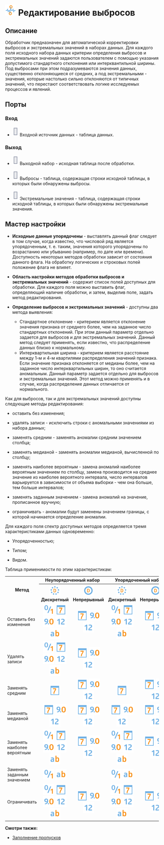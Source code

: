 # ![ ](../../media/app/icons/component-18/component-default-34.svg) Редактирование выбросов

## Описание

Обработчик предназначен для автоматической корректировки выбросов и экстремальных значений в наборах данных. Для каждого поля исходного набора данных критерии определения выбросов и экстремальных значений задаются пользователем с помощью указания допустимого стандартного отклонения или интерквантильной ширины. Под выбросами при этом подразумеваются значения данных, существенно отклоняющиеся от средних, а под экстремальными - значения, которые настолько сильно отклоняются от типичных значений, что перестают соответствовать логике исследуемых процессов и явлений.

## Порты

### Вход

* ![](../../media/app/icons/ports/table-inactive.svg) Входной источник данных - таблица данных.

### Выход

* ![](../../media/app/icons/ports/table-inactive.svg) Выходной набор - исходная таблица после обработки.

* ![](../../media/app/icons/ports/table-inactive.svg) Выбросы - таблица, содержащая строки исходной таблицы, в которых были обнаружены выбросы.
* ![](../../media/app/icons/ports/table-inactive.svg) Экстремальные значения - таблица, содержащая строки исходной таблицы, в которых были обнаружены экстремальные значения.

## Мастер настройки

* **Исходные данные упорядочены** - выставлять данный флаг следует в том случае, когда известно, что числовой ряд является упорядоченным, т. е. таким, значения которого упорядочены по возрастанию или убыванию (например, по дате или времени). Доступность некоторых методов обработки зависит от состояния данного флага. На обработку логических и строковых полей положение флага не влияет.

* **Область настройки методов обработки выбросов и экстремальных значений** - содержит список полей доступных для обработки. Для каждого поля можно выставить флаг, определяющий наличие обработки, и затем, выделив поле, задать метод редактирования.

* **Определение выбросов и экстремальных значений** - доступны два метода выявления:
  * Стандартное отклонение - критерием является отклонение значения признака от среднего более, чем на заданное число стандартных отклонений. При этом данный параметр отдельно задается для выбросов и для экстремальных значений. Данный метод следует применять, если известно, что распределение данных близко к нормальному.
  * Интерквартильная ширина - критерием является расстояние между 1-м и 4-м квартилями распределения значений признака. Если значение признака отклоняется от медианы более, чем на заданное число интерквартильных ширин, то оно считается аномальным. Данный параметр задается отдельно для выбросов и экстремальных значений. Этот метод можно применять и в случае, когда распределение данных отличается от нормального.

Как для выбросов, так и для экстремальных значений доступны следующие методы редактирования:

* оставить без изменения;

* удалять записи - исключить строки с аномальными значениями из набора данных;

* заменять средним - заменять аномалии средним значением столбца;

* заменять медианой - заменять аномалии медианой, вычисленной по столбцу;

* заменять наиболее вероятным - замена аномалий наиболее вероятным значением по столбцу, замена производится на среднее значение из наиболее вероятного интервала, число интервалов варьируется в зависимости от объема выборки - чем она больше, тем больше интервалов;

* заменять заданным значением - замена аномалий на значение, прописанное вручную;

* ограничивать - аномалии будут заменены значением границы, с которой начинается определение аномалии.

Для каждого поля спектр доступных методов определяется тремя характеристиками данных одновременно:

* Упорядоченностью;

* Типом;

* Видом.

Таблица применимости по этим характеристикам:


<table>
<tr><th rowspan=2 align=center>Метод</th><th colspan=2 align=center>Неупорядоченный набор</th><th colspan=2 align=center>Упорядоченный набор</th></tr>
<tr><th align=center><img src=../../media/app/icons/datatype-18/datatype-default-09.svg> Дискретный</th><th align=center><img src=../../media/app/icons/datatype-18/datatype-default-08.svg> Непрерывный</th><th align=center><img src=../../media/app/icons/datatype-18/datatype-default-09.svg> Дискретный</th><th align=center><img src=../../media/app/icons/datatype-18/datatype-default-08.svg> Непрерывный</th></tr>
<tr><td align=left>Оставить без изменения</td><td align=center><img src=../../media/app/icons/datatype-18/datatype-default-04.svg> <img src=../../media/app/icons/datatype-18/datatype-default-05.svg> <img src=../../media/app/icons/datatype-18/datatype-default-03.svg> <img src=../../media/app/icons/datatype-18/datatype-default-02.svg> <img src=../../media/app/icons/datatype-18/datatype-default-01.svg></td><td align=center><img src=../../media/app/icons/datatype-18/datatype-default-05.svg> <img src=../../media/app/icons/datatype-18/datatype-default-03.svg> <img src=../../media/app/icons/datatype-18/datatype-default-02.svg></td><td align=center><img src=../../media/app/icons/datatype-18/datatype-default-04.svg> <img src=../../media/app/icons/datatype-18/datatype-default-05.svg> <img src=../../media/app/icons/datatype-18/datatype-default-03.svg> <img src=../../media/app/icons/datatype-18/datatype-default-02.svg> <img src=../../media/app/icons/datatype-18/datatype-default-01.svg></td><td align=center><img src=../../media/app/icons/datatype-18/datatype-default-05.svg> <img src=../../media/app/icons/datatype-18/datatype-default-03.svg> <img src=../../media/app/icons/datatype-18/datatype-default-02.svg></td></tr>
<tr><td align=left>Удалять записи</td><td align=center><img src=../../media/app/icons/datatype-18/datatype-default-04.svg> <img src=../../media/app/icons/datatype-18/datatype-default-05.svg> <img src=../../media/app/icons/datatype-18/datatype-default-03.svg> <img src=../../media/app/icons/datatype-18/datatype-default-02.svg> <img src=../../media/app/icons/datatype-18/datatype-default-01.svg></td><td align=center><img src=../../media/app/icons/datatype-18/datatype-default-05.svg> <img src=../../media/app/icons/datatype-18/datatype-default-03.svg> <img src=../../media/app/icons/datatype-18/datatype-default-02.svg></td><td align=center></td><td></td><td></td></tr>
<tr><td align=left>Заменять средним</td><td align=center><img src=../../media/app/icons/datatype-18/datatype-default-05.svg></td><td align=center><img src=../../media/app/icons/datatype-18/datatype-default-05.svg> <img src=../../media/app/icons/datatype-18/datatype-default-03.svg> <img src=../../media/app/icons/datatype-18/datatype-default-02.svg></td><td align=center><img src=../../media/app/icons/datatype-18/datatype-default-05.svg></td><td align=center><img src=../../media/app/icons/datatype-18/datatype-default-05.svg> <img src=../../media/app/icons/datatype-18/datatype-default-03.svg> <img src=../../media/app/icons/datatype-18/datatype-default-02.svg></td></tr>
<tr><td align=left>Заменять медианой</td><td align=center><img src=../../media/app/icons/datatype-18/datatype-default-05.svg> <img src=../../media/app/icons/datatype-18/datatype-default-03.svg> <img src=../../media/app/icons/datatype-18/datatype-default-02.svg></td><td align=center><img src=../../media/app/icons/datatype-18/datatype-default-05.svg> <img src=../../media/app/icons/datatype-18/datatype-default-03.svg> <img src=../../media/app/icons/datatype-18/datatype-default-02.svg></td><td align=center><img src=../../media/app/icons/datatype-18/datatype-default-05.svg> <img src=../../media/app/icons/datatype-18/datatype-default-03.svg> <img src=../../media/app/icons/datatype-18/datatype-default-02.svg></td><td align=center><img src=../../media/app/icons/datatype-18/datatype-default-05.svg> <img src=../../media/app/icons/datatype-18/datatype-default-03.svg> <img src=../../media/app/icons/datatype-18/datatype-default-02.svg></td></tr>
<tr><td align=left>Заменять наиболее вероятным</td><td align=center><img src=../../media/app/icons/datatype-18/datatype-default-04.svg> <img src=../../media/app/icons/datatype-18/datatype-default-05.svg> <img src=../../media/app/icons/datatype-18/datatype-default-03.svg> <img src=../../media/app/icons/datatype-18/datatype-default-02.svg> <img src=../../media/app/icons/datatype-18/datatype-default-01.svg></td><td align=center><img src=../../media/app/icons/datatype-18/datatype-default-05.svg> <img src=../../media/app/icons/datatype-18/datatype-default-03.svg> <img src=../../media/app/icons/datatype-18/datatype-default-02.svg></td><td align=center><img src=../../media/app/icons/datatype-18/datatype-default-04.svg> <img src=../../media/app/icons/datatype-18/datatype-default-05.svg> <img src=../../media/app/icons/datatype-18/datatype-default-03.svg> <img src=../../media/app/icons/datatype-18/datatype-default-02.svg> <img src=../../media/app/icons/datatype-18/datatype-default-01.svg></td><td align=center><img src=../../media/app/icons/datatype-18/datatype-default-05.svg> <img src=../../media/app/icons/datatype-18/datatype-default-03.svg> <img src=../../media/app/icons/datatype-18/datatype-default-02.svg></td></tr>
<tr><td align=left>Заменять заданным значением</td><td align=center><img src=../../media/app/icons/datatype-18/datatype-default-04.svg> <img src=../../media/app/icons/datatype-18/datatype-default-01.svg></td><td></td><td align=center> <img src=../../media/app/icons/datatype-18/datatype-default-04.svg> <img src=../../media/app/icons/datatype-18/datatype-default-01.svg></td><td></td>
<tr><td align=left>Ограничивать</td><td align=center><img src=../../media/app/icons/datatype-18/datatype-default-04.svg> <img src=../../media/app/icons/datatype-18/datatype-default-05.svg> <img src=../../media/app/icons/datatype-18/datatype-default-03.svg> <img src=../../media/app/icons/datatype-18/datatype-default-02.svg> <img src=../../media/app/icons/datatype-18/datatype-default-01.svg></td><td align=center><img src=../../media/app/icons/datatype-18/datatype-default-05.svg> <img src=../../media/app/icons/datatype-18/datatype-default-03.svg> <img src=../../media/app/icons/datatype-18/datatype-default-02.svg></td><td align=center><img src=../../media/app/icons/datatype-18/datatype-default-04.svg> <img src=../../media/app/icons/datatype-18/datatype-default-05.svg> <img src=../../media/app/icons/datatype-18/datatype-default-03.svg> <img src=../../media/app/icons/datatype-18/datatype-default-02.svg> <img src=../../media/app/icons/datatype-18/datatype-default-01.svg></td><td align=center><img src=../../media/app/icons/datatype-18/datatype-default-05.svg> <img src=../../media/app/icons/datatype-18/datatype-default-03.svg> <img src=../../media/app/icons/datatype-18/datatype-default-02.svg></td></tr>
</table>

**Смотри также:**

* [Заполнение пропусков](../../processors/preprocessing/filling-omissions.md)
